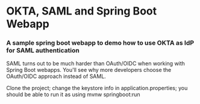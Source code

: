# OKTA, SAML and Spring Boot Webapp 

### A sample spring boot webapp to demo how to use OKTA as IdP for SAML authentication

SAML turns out to be much harder than OAuth/OIDC when working with Spring Boot webapps.
You'll see why more developers choose the OAuth/OIDC approach instead of SAML.

Clone the project; change the keystore info in application.properties; you should be able to run it as using mvnw springboot:run

